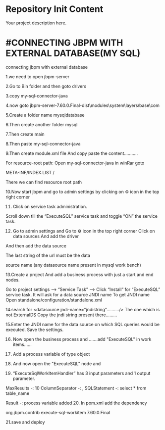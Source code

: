 Repository Init Content
=======================

Your project description here.

#CONNECTING JBPM WITH EXTERNAL DATABASE(MY SQL)
===============================================

connecting jbpm with external database

1.we need to open jbpm-server

2.Go to Bin folder and then goto drivers

3.copy my-sql-connector-java

4.now goto jbpm-server-7.60.0.Final-dist\modules\system\layers\base\com

5.Create a folder name mysqldatabase

6.Then create another folder mysql

7.Then create main

8.Then paste my-sql-connector-java

9.Then create module.xml file
 And copy paste the content...........

<?xml version="1.0" encoding="UTF-8"?>
<module xmlns="urn:jboss:module:1.5" name="com.mysqldatabase.mysql">

<resources>
    <resource-root path="mysql-connector-java-8.0.16.jar"/>
</resources>
<dependencies>
    <module name="javax.api"/>
    <module name="javax.transaction.api"/>
    <module name="javax.servlet.api" optional="true"/>
</dependencies>


For resource-root path:
Open my-sql-connector-java in winRar goto 

META-INF/INDEX.LIST /


There we can find resource root path
          
10.Now start jbpm and go to admin settings by clicking on      ⚙ icon in the top right corner
                                      
11. Click on service task administration.

Scroll down till the “ExecuteSQL” service task and toggle “ON” the service task.


12. Go to admin settings and Go to ⚙ icon in the top right corner
Click on data sources 
And add the driver 



And then add the data source 

The last string of the url must be the data 

source name (any datasource name present in mysql work bench)

13.Create a project
And add a business process with just a start and end nodes.

 Go to project settings –> “Service Task” –> Click “Install” for “ExecuteSQL” service task. It will ask for a data source JNDI name
To get JNDI name
Open standalone/configuration/standalone.xml

14.search for <datasource jndi-name="jndistring"........../>
The one which is not ExternalDS
Copy the jndi string present there.........

 15.Enter the JNDI name for the data source on which SQL queries would be executed. Save the settings.

16. Now open the business process and .......add "ExecuteSQL" in work items......

17. Add a process variable of type object


18. And now open the "ExecuteSQL" node and 

19. “ExecuteSqlWorkItemHandler” has 3 input parameters and 1 output parameter.

MaxResults -: 10
ColumnSeparator -: ,
SQLStatement -: select * from table_name

Result -: process variable added
20. In pom.xml add the dependency

<dependency>
      <groupId>org.jbpm.contrib</groupId>
      <artifactId>execute-sql-workitem</artifactId>
      <version>7.60.0.Final</version>
    </dependency>

21.save and deploy
